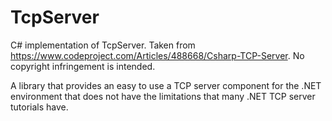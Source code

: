 # TcpServer
C# implementation of TcpServer. Taken from https://www.codeproject.com/Articles/488668/Csharp-TCP-Server. No copyright infringement is intended.

A library that provides an easy to use a TCP server component for the .NET environment that does not have the limitations that many .NET TCP server tutorials have.
